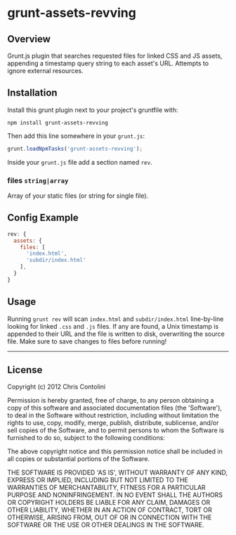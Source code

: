 # grunt-assets-revving

## Overview

Grunt.js plugin that searches requested files for linked CSS and JS assets, appending a timestamp query string to each asset's URL. Attempts to ignore external resources.

## Installation

Install this grunt plugin next to your project's gruntfile with:

`npm install grunt-assets-revving`

Then add this line somewhere in your `grunt.js`:

```javascript
grunt.loadNpmTasks('grunt-assets-revving');
```

Inside your `grunt.js` file add a section named `rev`.

### files ```string|array```

Array of your static files (or string for single file).

## Config Example

``` javascript
rev: {
  assets: {
    files: [
      'index.html',
      'subdir/index.html'
    ],
  }
}
```

## Usage

Running `grunt rev` will scan `index.html` and `subdir/index.html` line-by-line looking for linked `.css` and `.js` files. If any are found, a Unix timestamp is appended to their URL and the file is written to disk, overwriting the source file. Make sure to save changes to files before running!

---

## License

Copyright (c) 2012 Chris Contolini

Permission is hereby granted, free of charge, to any person obtaining a copy of this software and associated documentation files (the 'Software'), to deal in the Software without restriction, including without limitation the rights to use, copy, modify, merge, publish, distribute, sublicense, and/or sell copies of the Software, and to permit persons to whom the Software is furnished to do so, subject to the following conditions:

The above copyright notice and this permission notice shall be included in all copies or substantial portions of the Software.

THE SOFTWARE IS PROVIDED 'AS IS', WITHOUT WARRANTY OF ANY KIND, EXPRESS OR IMPLIED, INCLUDING BUT NOT LIMITED TO THE WARRANTIES OF MERCHANTABILITY, FITNESS FOR A PARTICULAR PURPOSE AND NONINFRINGEMENT. IN NO EVENT SHALL THE AUTHORS OR COPYRIGHT HOLDERS BE LIABLE FOR ANY CLAIM, DAMAGES OR OTHER LIABILITY, WHETHER IN AN ACTION OF CONTRACT, TORT OR OTHERWISE, ARISING FROM, OUT OF OR IN CONNECTION WITH THE SOFTWARE OR THE USE OR OTHER DEALINGS IN THE SOFTWARE.